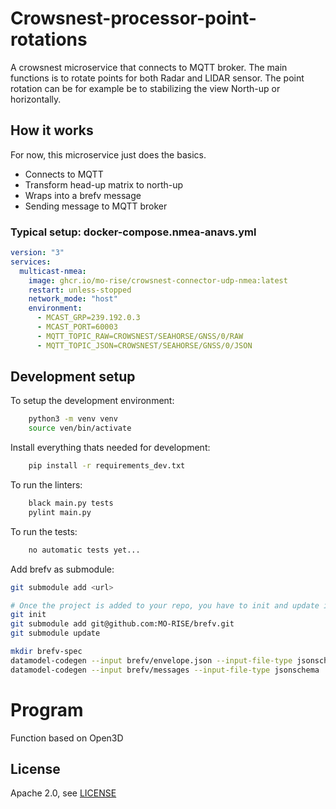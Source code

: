 # Crowsnest-processor-point-rotations

A crowsnest microservice that connects to MQTT broker. The main functions is to rotate points for both Radar and LIDAR sensor. The point rotation can be for example be to stabilizing the view North-up or horizontally.


## How it works

For now, this microservice just does the basics.

- Connects to MQTT
- Transform head-up matrix to north-up
- Wraps into a brefv message 
- Sending message to MQTT broker

### Typical setup: docker-compose.nmea-anavs.yml

```yaml
version: "3"
services:
  multicast-nmea:
    image: ghcr.io/mo-rise/crowsnest-connector-udp-nmea:latest
    restart: unless-stopped
    network_mode: "host"
    environment:
      - MCAST_GRP=239.192.0.3
      - MCAST_PORT=60003
      - MQTT_TOPIC_RAW=CROWSNEST/SEAHORSE/GNSS/0/RAW
      - MQTT_TOPIC_JSON=CROWSNEST/SEAHORSE/GNSS/0/JSON
```

## Development setup

To setup the development environment:

```bash
    python3 -m venv venv
    source ven/bin/activate
```

Install everything thats needed for development:

```bash
    pip install -r requirements_dev.txt
```

To run the linters:

```bash
    black main.py tests
    pylint main.py
```

To run the tests:

```bash
    no automatic tests yet...
```

Add brefv as submodule:

```bash
git submodule add <url>

# Once the project is added to your repo, you have to init and update it.
git init
git submodule add git@github.com:MO-RISE/brefv.git
git submodule update

mkdir brefv-spec
datamodel-codegen --input brefv/envelope.json --input-file-type jsonschema --output brefv-spec/envelope.py
datamodel-codegen --input brefv/messages --input-file-type jsonschema  --reuse-model --output brefv-spec/messages

```

# Program 

Function based on Open3D





## License

Apache 2.0, see [LICENSE](./LICENSE)



